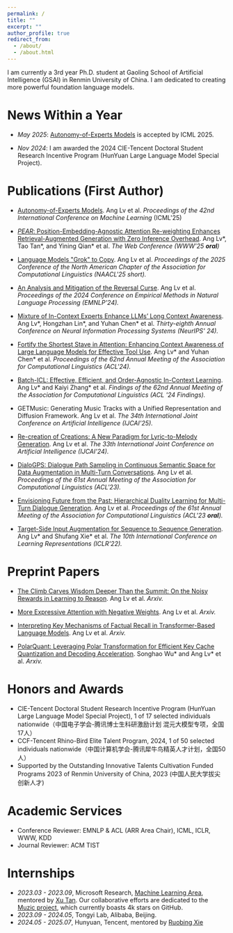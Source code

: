 ```yaml
---
permalink: /
title: ""
excerpt: ""
author_profile: true
redirect_from: 
  - /about/
  - /about.html
---
```


<span class='anchor' id='about-me'></span>

I am currently a 3rd year Ph.D. student at Gaoling School of Artificial Intelligence (GSAI) in Renmin University of China. I am dedicated to creating more powerful foundation language models.

# News Within a Year

- *May 2025*: [Autonomy-of-Experts Models](https://arxiv.org/pdf/2501.13074) is accepted by ICML 2025.

- *Nov 2024*: I am awarded the 2024 CIE-Tencent Doctoral Student Research Incentive Program (HunYuan Large Language Model Special Project).

# Publications (First Author)

- [Autonomy-of-Experts Models](https://icml.cc/virtual/2025/poster/46286). Ang Lv et al. *Proceedings of the 42nd International Conference on Machine Learning* (ICML'25)

- [*PEAR*: Position-Embedding-Agnostic Attention Re-weighting Enhances Retrieval-Augmented Generation with Zero Inference Overhead](https://dl.acm.org/doi/10.1145/3696410.3714795). Ang Lv\*, Tao Tan\*, and Yining Qian\* et al. *The Web Conference (WWW'25 **oral**)*

- [Language Models "Grok" to Copy](https://aclanthology.org/2025.naacl-short.61/). Ang Lv et al. *Proceedings of the 2025 Conference of the North American Chapter of the Association for Computational Linguistics (NAACL'25 short).*

- [An Analysis and Mitigation of the Reversal Curse](https://aclanthology.org/2024.emnlp-main.754/). Ang Lv et al. *Proceedings of the 2024 Conference on Empirical Methods in Natural Language Processing (EMNLP'24).*

- [Mixture of In-Context Experts Enhance LLMs’ Long Context Awareness](https://openreview.net/forum?id=RcPHbofiCN). Ang Lv\*, Hongzhan Lin\*, and Yuhan Chen\* et al. *Thirty-eighth Annual Conference on Neural Information Processing Systems (NeurIPS' 24).*

- [Fortify the Shortest Stave in Attention: Enhancing Context Awareness of Large Language Models for Effective Tool Use](https://aclanthology.org/2024.acl-long.601/). Ang Lv\* and Yuhan Chen\* et al. *Proceedings of the 62nd Annual Meeting of the Association for Computational Linguistics (ACL'24).*

- [Batch-ICL: Effective, Efficient, and Order-Agnostic In-Context Learning](https://aclanthology.org/2024.findings-acl.638/). Ang Lv\* and Kaiyi Zhang\* et al. *Findings of the 62nd Annual Meeting of the Association for Computational Linguistics (ACL '24 Findings).*

- GETMusic: Generating Music Tracks with a Unified Representation and Diffusion Framework. Ang Lv et al. *The 34th International Joint Conference on Artificial Intelligence (IJCAI'25).*

- [Re-creation of Creations: A New Paradigm for Lyric-to-Melody Generation](https://www.ijcai.org/proceedings/2024/0853). Ang Lv et al. *The 33th International Joint Conference on Artificial Intelligence (IJCAI'24).*

- [DialoGPS: Dialogue Path Sampling in Continuous Semantic Space for Data Augmentation in Multi-Turn Conversations](https://aclanthology.org/2023.acl-long.70/). Ang Lv et al. *Proceedings of the 61st Annual Meeting of the Association for Computational Linguistics (ACL'23).*

- [Envisioning Future from the Past: Hierarchical Duality Learning for Multi-Turn Dialogue Generation](https://aclanthology.org/2023.acl-long.407/). Ang Lv et al. *Proceedings of the 61st Annual Meeting of the Association for Computational Linguistics (ACL'23 **oral**).*

- [Target-Side Input Augmentation for Sequence to Sequence Generation](https://openreview.net/forum?id=pz1euXohm4H). Ang Lv\* and Shufang Xie\* et al. *The 10th International Conference on Learning Representations (ICLR'22).*

# Preprint Papers

- [The Climb Carves Wisdom Deeper Than the Summit: On the Noisy Rewards in Learning to Reason](https://arxiv.org/pdf/2505.22653). Ang Lv et al. *Arxiv.*

- [More Expressive Attention with Negative Weights](https://arxiv.org/pdf/2411.07176). Ang Lv et al. *Arxiv.*

- [Interpreting Key Mechanisms of Factual Recall in Transformer-Based Language Models](https://arxiv.org/pdf/2403.19521). Ang Lv et al. *Arxiv.*

- [PolarQuant: Leveraging Polar Transformation for Efficient Key Cache Quantization and Decoding Acceleration](https://www.arxiv.org/pdf/2502.00527). Songhao Wu\* and Ang Lv\* et al. *Arxiv.*

# Honors and Awards
- CIE-Tencent Doctoral Student Research Incentive Program (HunYuan Large Language Model Special Project), 1 of 17 selected individuals nationwide（中国电子学会-腾讯博士生科研激励计划 混元大模型专项，全国17人）
- CCF-Tencent Rhino-Bird Elite Talent Program, 2024, 1 of 50 selected individuals nationwide（中国计算机学会-腾讯犀牛鸟精英人才计划，全国50人）
- Supported by the Outstanding Innovative Talents Cultivation Funded Programs 2023 of Renmin University of
China, 2023 (中国人民大学拔尖创新人才)

# Academic Services
- Conference Reviewer: EMNLP & ACL (ARR Area Chair), ICML, ICLR, WWW, KDD
- Journal Reviewer: ACM TIST

# Internships
- *2023.03 - 2023.09*, Microsoft Research, [Machine Learning Area](https://www.microsoft.com/en-us/research/group/machine-learning-research-group/), mentored by [Xu Tan](https://scholar.google.co.jp/citations?user=tob-U1oAAAAJ&hl=en). Our collaborative efforts are dedicated to the [Muzic project](https://github.com/microsoft/muzic), which currently boasts 4k stars on GitHub.
- *2023.09 - 2024.05*, Tongyi Lab, Alibaba, Beijing.
- *2024.05 - 2025.07*, Hunyuan, Tencent, mentored by [Ruobing Xie](https://ruobingxie.github.io/)
